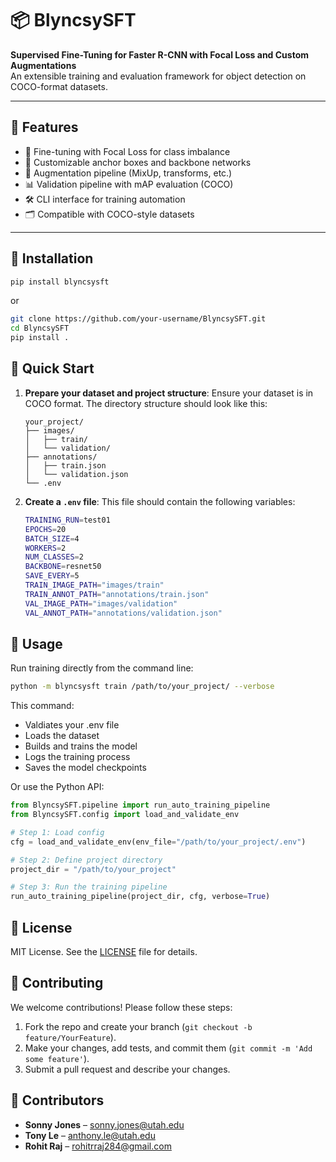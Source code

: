 # 📦 BlyncsySFT

**Supervised Fine-Tuning for Faster R-CNN with Focal Loss and Custom Augmentations**  
An extensible training and evaluation framework for object detection on COCO-format datasets.

---

## 🚀 Features

- 🧠 Fine-tuning with Focal Loss for class imbalance
- 🎯 Customizable anchor boxes and backbone networks
- 🧪 Augmentation pipeline (MixUp, transforms, etc.)
- 📊 Validation pipeline with mAP evaluation (COCO)
- 🛠 CLI interface for training automation
- 🗂 Compatible with COCO-style datasets

---

## 📁 Installation

```bash
pip install blyncsysft
```

or

```bash
git clone https://github.com/your-username/BlyncsySFT.git
cd BlyncsySFT
pip install .
```

## 🧩 Quick Start

1. **Prepare your dataset and project structure**: Ensure your dataset is in COCO format. The directory structure should look like this:

    ```pgsql
    your_project/
    ├── images/
    │   ├── train/
    │   └── validation/
    ├── annotations/
    │   ├── train.json
    │   └── validation.json
    └── .env
    ```

2. **Create a `.env` file**: This file should contain the following variables:

    ```bash
    TRAINING_RUN=test01
    EPOCHS=20
    BATCH_SIZE=4
    WORKERS=2
    NUM_CLASSES=2
    BACKBONE=resnet50
    SAVE_EVERY=5
    TRAIN_IMAGE_PATH="images/train"
    TRAIN_ANNOT_PATH="annotations/train.json"
    VAL_IMAGE_PATH="images/validation"
    VAL_ANNOT_PATH="annotations/validation.json"
    ```

## 🧪 Usage

Run training directly from the command line:

```bash
python -m blyncsysft train /path/to/your_project/ --verbose
```

This command:

- Valdiates your .env file
- Loads the dataset
- Builds and trains the model
- Logs the training process
- Saves the model checkpoints

Or use the Python API:

```python
from BlyncsySFT.pipeline import run_auto_training_pipeline
from BlyncsySFT.config import load_and_validate_env

# Step 1: Load config
cfg = load_and_validate_env(env_file="/path/to/your_project/.env")

# Step 2: Define project directory
project_dir = "/path/to/your_project"

# Step 3: Run the training pipeline
run_auto_training_pipeline(project_dir, cfg, verbose=True)
```

## 📄 License

MIT License. See the [LICENSE](LICENSE) file for details.

## 🤝 Contributing

We welcome contributions! Please follow these steps:

1. Fork the repo and create your branch (`git checkout -b feature/YourFeature`).
2. Make your changes, add tests, and commit them (`git commit -m 'Add some feature'`).
3. Submit a pull request and describe your changes.

## 👥 Contributors

- **Sonny Jones** – [sonny.jones@utah.edu](mailto:sonny.jones@utah.edu)  
- **Tony Le** – [anthony.le@utah.edu](mailto:anthony.le@utah.edu)  
- **Rohit Raj** – [rohitrraj284@gmail.com](mailto:rohitrraj284@gmail.com)

